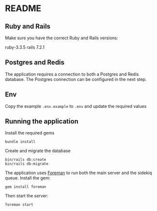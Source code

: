 # README

## Ruby and Rails

Make sure you have the correct Ruby and Rails versions:

ruby-3.3.5
rails 7.2.1

## Postgres and Redis

The application requires a connection to both a Postgres and Redis database. The Postgres connection can be configured in the next step.

## Env

Copy the example `.env.example` to `.env` and update the required values

## Running the application

Install the required gems

```
bundle install
```

Create and migrate the database

```
bin/rails db:create
bin/rails db:migrate
```

The application uses [Foreman](https://github.com/ddollar/foreman) to run both the main server and the sidekiq queue.
Install the gem:

```
gem install foreman
```

Then start the server:
```
foreman start
```